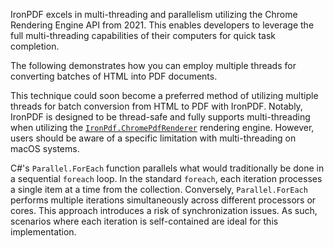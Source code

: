 IronPDF excels in multi-threading and parallelism utilizing the Chrome Rendering Engine API from 2021. This enables developers to leverage the full multi-threading capabilities of their computers for quick task completion.

The following demonstrates how you can employ multiple threads for converting batches of HTML into PDF documents.

This technique could soon become a preferred method of utilizing multiple threads for batch conversion from HTML to PDF with IronPDF. Notably, IronPDF is designed to be thread-safe and fully supports multi-threading when utilizing the [`IronPdf.ChromePdfRenderer`](https://ironpdf.com/object-reference/api/IronPdf.ChromePdfRenderer.html) rendering engine. However, users should be aware of a specific limitation with multi-threading on macOS systems.

C#'s `Parallel.ForEach` function parallels what would traditionally be done in a sequential `foreach` loop. In the standard `foreach`, each iteration processes a single item at a time from the collection. Conversely, `Parallel.ForEach` performs multiple iterations simultaneously across different processors or cores. This approach introduces a risk of synchronization issues. As such, scenarios where each iteration is self-contained are ideal for this implementation.